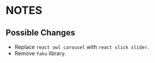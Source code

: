 # NOTES

## Possible Changes

* Replace `react owl carousel` with `react slick slider`.
* Remove `Yaku` library.